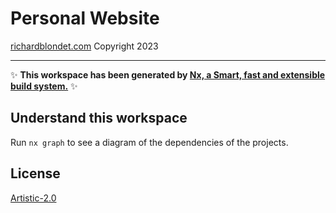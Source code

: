 # Personal Website

[richardblondet.com](https://richardblondet.com) Copyright 2023

---
✨ **This workspace has been generated by [Nx, a Smart, fast and extensible build system.](https://nx.dev)** ✨

## Understand this workspace

Run `nx graph` to see a diagram of the dependencies of the projects.

## License

[Artistic-2.0](LICENSE.md)